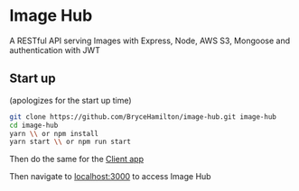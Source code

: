 # Image Hub

A RESTful API serving Images with Express, Node, AWS S3, Mongoose and authentication with JWT

## Start up
(apologizes for the start up time)

```bash
git clone https://github.com/BryceHamilton/image-hub.git image-hub  
cd image-hub 
yarn \\ or npm install 
yarn start \\ or npm run start 
```



Then do the same for the [Client app](https://github.com/BryceHamilton/image-hub-client/)

Then navigate to [localhost:3000](http://localhost:3000) to access Image Hub
